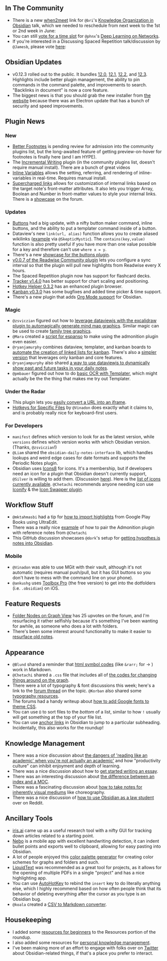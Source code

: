 ## In The Community 
* There is a new [when2meet](https://www.when2meet.com/?11861492-Aihza) link for `@bri`'s  [Knowledge Organization in Obsidian](https://forum.obsidian.md/t/knowledge-organization-cataloging-and-classification-in-obsidian-community-talk-by-brimwats/) talk, which we needed to reschedule from next week to the 1st or 2nd week in June: 
* You can still [vote for a time slot](https://www.when2meet.com/?11752321-UHqgS) for `@phnx`'s [Deep Learning on Networks](https://forum.obsidian.md/t/deep-learning-on-networks-community-talk-by-phnx/). 
* If you're interested in a Discussing Spaced Repetition talk/discussion by `@Jamesb`, please vote [here](https://forum.obsidian.md/t/obsidian-talks-voting-post-which-talks-do-you-want-to-hear/15705/40): 


## Obsidian Updates
* v0.12.3 rolled out to the public. It bundles [12.0](https://forum.obsidian.md/t/obsidian-release-v0-12-0/16809), [12.1](https://forum.obsidian.md/t/obsidian-release-v0-12-1/16904), [12.2](https://forum.obsidian.md/t/obsidian-release-v0-12-2/17602), and [12.3](https://forum.obsidian.md/t/obsidian-release-v0-12-3/17957).  Highlights include better plugin management, the ability to pin commands in the command palette, and improvements to search. "Backlinks in document" is now a core feature. 
* The biggest news is that you should grab the new installer from [the website](https://obsidian.md/) because there was an Electron update that has a bunch of security and speed improvements. 

## Plugin News

### New
* [Better Footnotes](https://github.com/alx-plugins/better-fn) is pending review for admission into the community plugins list, but the long-awaited feature of getting preview-on-hover for footnotes is finally here (and I am HYPE). 
* The [Incremental Writing](https://github.com/bjsi/incremental-writing) plugin (in the community plugins list, doesn't require manual install). There are a bunch of great videos
* [Inline Variables](https://github.com/flip-md/obsidian-inline-variables) allows the setting, referring, and rendering of inline-variables in real-time. Requires manual install. 
* [Supercharged links](https://github.com/mdelobelle/obsidian_supercharged_links) allows for customization of internal links based on the target note's front-matter attributes. It also lets you trigger Array, Boolean and Number in front-matter values to style your internal links. There is a [showcase](https://forum.obsidian.md/t/supercharged-links-showcase/18219) on the forum. 
### Updates
* [Buttons](https://github.com/shabegom/buttons/) had a big update, with a nifty button maker command, inline buttons, and the ability to put a templater command inside of a button. 
* Dataview's new `link(url, alias)` function allows you to create aliased wikilinks ([example](http://discordapp.com/channels/686053708261228577/840286238928797736/840599798176022529) via `@SkepticMystic`). The `contains(key,value)` function is also pretty useful if you have more than one value possible for a key and therefore can't use `where x = y`. 
* There's a new [showcase for the buttons plugin](https://forum.obsidian.md/t/buttons-showcase/18044).
* [v0.0.7 of the Readwise Community plugin](https://github.com/renehernandez/obsidian-readwise/releases/tag/0.0.7) lets you configure a sync interval so that the plugin will pull new highlights from Readwise every X hours. 
* The Spaced Repetition plugin now has support for flashcard decks.
* [Tracker v1.4.0](https://github.com/pyrochlore/obsidian-tracker) has better support for chart scaling and positioning. 
* [Hotkey Helper 0.3.2](https://github.com/pjeby/hotkey-helper) has an enhanced plugin browser.  
* [Kanban v0.3.0](https://github.com/mgmeyers/obsidian-kanban/discussions/89) has some bugfixes and added time picker & time support. 
* There's a new plugin that adds [Org Mode support](https://github.com/ryanpcmcquen/obsidian-org-mode) for Obsidian. 
### Magic
* `@zsviczian` figured out how to [leverage dataviewjs with the excalidraw plugin to automagically generate mind map graphics](https://discord.com/channels/686053708261228577/840286238928797736/840606013341696040). Similar magic can be used to create [family tree graphics](https://discord.com/channels/686053708261228577/840286238928797736/840644541270982716).  
* `@Mara` created a [script for espanso](https://discord.com/channels/686053708261228577/694233507500916796/841422069694201896) to make using the admonition plugin even easier. 
* `@ryanjamurphy` combines dataview, templater, and kanban boards to [automate the creation of linked lists for kanban](https://discord.com/channels/686053708261228577/840286238928797736/841745942025207857). There's also a [simpler version](https://discord.com/channels/686053708261228577/840286238928797736/841779336398504017) that leverages only kanban and core features. 
* `@ryanjampurphy` also shared [a way to use dataviewjs to dynamically show past and future tasks in your daily notes](https://discord.com/channels/686053708261228577/840286238928797736/842152590379712563). 
* `@pmbauer` figured out how to do [basic OCR with Templater](https://forum.obsidian.md/t/basic-ocr-in-obsidian/18087), which might actually be the the thing that makes me try out Templater. 
### Under the Radar
* This plugin lets you [easily convert a URL into an iframe](https://github.com/FHachez/obsidian-convert-url-to-iframe ). 
* [Hotkeys for Specific Files](https://github.com/Vinzent03/obsidian-hotkeys-for-specific-files) by `@Vinadon` does exactly what it claims to, and is probably really nice for keyboard-first users. 
### For Developers
* `manifest` defines which version to look for as the latest version, while `versions` defines which version works with which Obsidian version. (Thanks, `@zsviczian`!)
* `@Liam` shared the `obsidian-daily-notes-interface` lib, which handles lookups and weird edge cases for date formats and supports the Periodic Notes plugin. 
* Obsidian uses [Icons8](https://icons8.com/) for icons. It's a membership, but if developers need an icon for a plugin that Obsidian doesn't currently support, `@Silver` is willing to add them. (Discussion [here](https://discord.com/channels/686053708261228577/840286264964022302/841732418439610388)). Here is the [list of icons currently available](https://github.com/obsidianmd/obsidian-api/issues/3#issuecomment-724665569). `@Chetachi` recommends anyone needing icon use [Iconify](https://iconify.design/icon-sets/) & the [Icon Swapper plugin](https://forum.obsidian.md/t/obsidian-icon-swapper-plugin/17539). 

## Workflow Stuff
* `@mktahmasbi` had a tip for [how to import highlights](http://discordapp.com/channels/686053708261228577/694233507500916796/841790522397294623) from Google Play Books using UltraEdit. 
* There was a really nice [example](http://discordapp.com/channels/686053708261228577/702656734631821413/840937390498775062) of how to pair the Admonition plugin with reference notes from `@Chetachi`
* This GitHub discussion showcases `@dork`'s setup for [getting hypothes.is notes into Obsidian](https://github.com/out-of-cheese-error/gooseberry/discussions/73). 
### Mobile
* `@Vinadon` was able to use MGit with their vault, although it's not automatic (requires manual push/pull, but it has GUI buttons so you don't have to mess with the command line on your phone). 
* `@ankushg` uses [Toolbox Pro](https://toolboxpro.app/) (the free version) to get into the dotfolders (i.e. `.obsidian`) on iOS. 


## Feature Requests
* [Folder Nodes on Graph View](https://forum.obsidian.md/t/folder-graph-view/4641) has 25 upvotes on the forum, and I'm resurfacing it rather selfishly because it's something I've been wanting for awhile, as someone who does a lot with folders. 
* There's been some interest around functionality to make it easier to [resurface old notes](https://forum.obsidian.md/t/note-aging/467/11). 

## Appearance
* `@Blund` shared a reminder that [html symbol codes](http://cactus.io/resources/toolbox/html-symbol-codes) (like `&rarr;` for &rarr; ) work in Markdown. 
* `@Chetachi` shared a `.css` file that includes all of [the codes for changing things around on the graph](http://discordapp.com/channels/686053708261228577/702656734631821413/841353144856084500). 
* There were a lot of typography & font discussions this week; here's a link to the [forum thread](https://forum.obsidian.md/t/your-favourite-fonts-choice-and-why-thread/18129) on the topic. `@Korban` also shared some [typography resources](http://discordapp.com/channels/686053708261228577/702656734631821413/842671647550078996). 
* The forums had a handy writeup about [how to add Google fonts to theme CSS](https://forum.obsidian.md/t/fyi-how-to-add-google-fonts-to-any-themes-css/18115). 
* You can use `Ω` to sort files to the _bottom_ of a list, similar to how `!` usually will get something at the top of your file list. 
* You can use [anchor links](https://www.reddit.com/r/ObsidianMD/comments/nbbskz/anchor_links/) in Obsidian to jump to a particular subheading. Incidentally, this also works for the roundup! 
## Knowledge Management
* There was a nice discussion about [the dangers of 'reading like an academic' when you're not actually an academic'](http://discordapp.com/channels/686053708261228577/710585052769157141/840298881462960138) and how "productivity culture" can inhibit enjoyment and depth of learning. 
* There was a nice discussion about how to [get started writing an essay](https://discord.com/channels/686053708261228577/722584061087842365/840989959053246495). 
* There was an interesting discussion about [the difference between an index and a MOC](http://discordapp.com/channels/686053708261228577/710585052769157141/841885329572495360). 
* There was a fascinating discussion about [how to take notes for inherently visual mediums](http://discordapp.com/channels/686053708261228577/710585052769157141/842458593444888636) like choreography. 
* There was a nice discussion of [how to use Obsidian as a law student](https://www.reddit.com/r/ObsidianMD/comments/n8g5zs/looking_for_a_law_school_example_using_obsidian/) over on Reddit. 
## Ancillary Tools
* [iris.ai](https://iris.ai/) came up as a useful research tool with a nifty GUI for tracking down articles related to a starting point. 
* [Nebo](https://www.nebo.app/) is a mobile app with excellent handwriting detection, it can indent bullet points and exports well to clipboard, allowing for easy pasting into Obsidian. 
* A lot of people enjoyed this [color palette generator](https://coolors.co/generate) for creating color schemes for graphs and folders and such. 
* [LiquidText](https://www.liquidtext.net/) was recommended as a great tool for projects, as it allows for the opening of multiple PDFs in a single "project" and has a nice highlighting app. 
* You can use [AutoHotKey](https://www.autohotkey.com/) to rebind the `insert` key to do literally anything else, which I highly recommend based on how often people think that its behavior of deleting everything after the cursor as you type is an Obsidian bug. 
* `@koala` created a [CSV to Markdown converter](https://github.com/kometenstaub/csv-to-md). 
## Housekeeping
* I added some [resources for beginners](https://obsidianroundup.org/resources/#for-beginners) to the Resources portion of the roundup. 
* I also added some resources for [personal knowledge management](https://obsidianroundup.org/resources/#personal-knowledge-management). 
* I've been making more of an effort to engage with folks over on [Twitter](https://twitter.com/EleanorKonik) about Obsidian-related things, if that's a place you prefer to interact. 